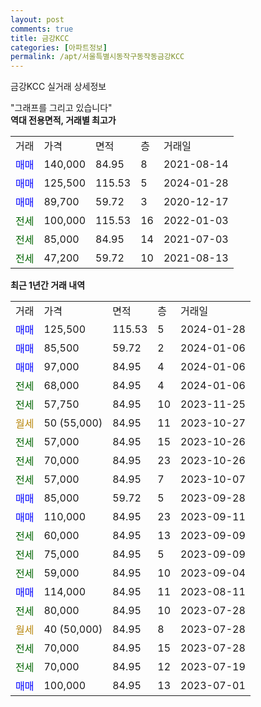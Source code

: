 ```yaml
---
layout: post
comments: true
title: 금강KCC
categories: [아파트정보]
permalink: /apt/서울특별시동작구동작동금강KCC
---
```


금강KCC 실거래 상세정보

<script type="text/javascript">
  google.charts.load('current', {'packages':['line', 'corechart']});
  google.charts.setOnLoadCallback(drawChart);

  function drawChart() {
    var data = new google.visualization.DataTable();
    data.addColumn('date', '거래일');
    data.addColumn('number', "매매");
    data.addColumn('number', "전세");
    data.addColumn('number', "전매");

    data.addRows([[new Date(Date.parse("2024-01-28")), 125500, null, null], [new Date(Date.parse("2024-01-06")), 85500, null, null], [new Date(Date.parse("2024-01-06")), 97000, null, null], [new Date(Date.parse("2024-01-06")), null, 68000, null], [new Date(Date.parse("2023-11-25")), null, 57750, null], [new Date(Date.parse("2023-10-27")), null, null, null], [new Date(Date.parse("2023-10-26")), null, 57000, null], [new Date(Date.parse("2023-10-26")), null, 70000, null], [new Date(Date.parse("2023-10-07")), null, 57000, null], [new Date(Date.parse("2023-09-28")), 85000, null, null], [new Date(Date.parse("2023-09-11")), 110000, null, null], [new Date(Date.parse("2023-09-09")), null, 60000, null], [new Date(Date.parse("2023-09-09")), null, 75000, null], [new Date(Date.parse("2023-09-04")), null, 59000, null], [new Date(Date.parse("2023-08-11")), 114000, null, null], [new Date(Date.parse("2023-07-28")), null, 80000, null], [new Date(Date.parse("2023-07-28")), null, null, null], [new Date(Date.parse("2023-07-28")), null, 70000, null], [new Date(Date.parse("2023-07-19")), null, 70000, null], [new Date(Date.parse("2023-07-01")), 100000, null, null]]);

    var options = {
      hAxis: {
        format: 'yyyy/MM/dd'
      },    
      lineWidth: 0,
      pointsVisible: true,    
      title: '최근 1년간 유형별 실거래가 분포',
      legend: { position: 'bottom' }
    };

    var formatter = new google.visualization.NumberFormat({pattern:'###,###'} );
    formatter.format(data, 1);
    formatter.format(data, 2);
    
    setTimeout(function() {
        var chart = new google.visualization.LineChart(document.getElementById('columnchart_material'));
        chart.draw(data, (options));
        document.getElementById('loading').style.display = 'none';
    }, 200);
  }
</script>


<div id="loading" style="z-index:20; display: block; margin-left: 0px">"그래프를 그리고 있습니다"</div>
<div id="columnchart_material" style="width: 95%; margin-left: 0px; display: block"></div>
<!-- contents start -->
<b>역대 전용면적, 거래별 최고가</b>
<table class="sortable">
    <tr>
      <td>거래</td>
      <td>가격</td>
      <td>면적</td>
      <td>층</td>
      <td>거래일</td>
    </tr>
        <tr>
          <td><a style="color: blue">매매</a></td>
          <td>140,000</td>
          <td>84.95</td>
          <td>8</td>
          <td>2021-08-14</td>
        </tr>            <tr>
          <td><a style="color: blue">매매</a></td>
          <td>125,500</td>
          <td>115.53</td>
          <td>5</td>
          <td>2024-01-28</td>
        </tr>            <tr>
          <td><a style="color: blue">매매</a></td>
          <td>89,700</td>
          <td>59.72</td>
          <td>3</td>
          <td>2020-12-17</td>
        </tr>        
        <tr>
              <td><a style="color: darkgreen">전세</a></td>
              <td>100,000</td>
              <td>115.53</td>
              <td>16</td>
              <td>2022-01-03</td>
            </tr>            <tr>
              <td><a style="color: darkgreen">전세</a></td>
              <td>85,000</td>
              <td>84.95</td>
              <td>14</td>
              <td>2021-07-03</td>
            </tr>            <tr>
              <td><a style="color: darkgreen">전세</a></td>
              <td>47,200</td>
              <td>59.72</td>
              <td>10</td>
              <td>2021-08-13</td>
            </tr>        
    
</table>

<b>최근 1년간 거래 내역</b>

<table class="sortable">
    <tr>
      <td>거래</td>
      <td>가격</td>
      <td>면적</td>
      <td>층</td>
      <td>거래일</td>
    </tr>
    <tr>
      <td><a style="color: blue">매매</a></td>
      <td>125,500</td>
      <td>115.53</td>
      <td>5</td>
      <td>2024-01-28</td>
    </tr>          <tr>
      <td><a style="color: blue">매매</a></td>
      <td>85,500</td>
      <td>59.72</td>
      <td>2</td>
      <td>2024-01-06</td>
    </tr>          <tr>
      <td><a style="color: blue">매매</a></td>
      <td>97,000</td>
      <td>84.95</td>
      <td>4</td>
      <td>2024-01-06</td>
    </tr>          <tr>
      <td><a style="color: darkgreen">전세</a></td>
      <td>68,000</td>
      <td>84.95</td>
      <td>4</td>
      <td>2024-01-06</td>
    </tr>          <tr>
      <td><a style="color: darkgreen">전세</a></td>
      <td>57,750</td>
      <td>84.95</td>
      <td>10</td>
      <td>2023-11-25</td>
    </tr>          <tr>
      <td><a style="color: darkgoldenrod">월세</a></td>
      <td>50 (55,000)</td>
      <td>84.95</td>
      <td>11</td>
      <td>2023-10-27</td>
    </tr>          <tr>
      <td><a style="color: darkgreen">전세</a></td>
      <td>57,000</td>
      <td>84.95</td>
      <td>15</td>
      <td>2023-10-26</td>
    </tr>          <tr>
      <td><a style="color: darkgreen">전세</a></td>
      <td>70,000</td>
      <td>84.95</td>
      <td>23</td>
      <td>2023-10-26</td>
    </tr>          <tr>
      <td><a style="color: darkgreen">전세</a></td>
      <td>57,000</td>
      <td>84.95</td>
      <td>7</td>
      <td>2023-10-07</td>
    </tr>          <tr>
      <td><a style="color: blue">매매</a></td>
      <td>85,000</td>
      <td>59.72</td>
      <td>5</td>
      <td>2023-09-28</td>
    </tr>          <tr>
      <td><a style="color: blue">매매</a></td>
      <td>110,000</td>
      <td>84.95</td>
      <td>23</td>
      <td>2023-09-11</td>
    </tr>          <tr>
      <td><a style="color: darkgreen">전세</a></td>
      <td>60,000</td>
      <td>84.95</td>
      <td>13</td>
      <td>2023-09-09</td>
    </tr>          <tr>
      <td><a style="color: darkgreen">전세</a></td>
      <td>75,000</td>
      <td>84.95</td>
      <td>5</td>
      <td>2023-09-09</td>
    </tr>          <tr>
      <td><a style="color: darkgreen">전세</a></td>
      <td>59,000</td>
      <td>84.95</td>
      <td>10</td>
      <td>2023-09-04</td>
    </tr>          <tr>
      <td><a style="color: blue">매매</a></td>
      <td>114,000</td>
      <td>84.95</td>
      <td>11</td>
      <td>2023-08-11</td>
    </tr>          <tr>
      <td><a style="color: darkgreen">전세</a></td>
      <td>80,000</td>
      <td>84.95</td>
      <td>10</td>
      <td>2023-07-28</td>
    </tr>          <tr>
      <td><a style="color: darkgoldenrod">월세</a></td>
      <td>40 (50,000)</td>
      <td>84.95</td>
      <td>8</td>
      <td>2023-07-28</td>
    </tr>          <tr>
      <td><a style="color: darkgreen">전세</a></td>
      <td>70,000</td>
      <td>84.95</td>
      <td>15</td>
      <td>2023-07-28</td>
    </tr>          <tr>
      <td><a style="color: darkgreen">전세</a></td>
      <td>70,000</td>
      <td>84.95</td>
      <td>12</td>
      <td>2023-07-19</td>
    </tr>          <tr>
      <td><a style="color: blue">매매</a></td>
      <td>100,000</td>
      <td>84.95</td>
      <td>13</td>
      <td>2023-07-01</td>
    </tr>      </table>
<!-- contents end -->    

